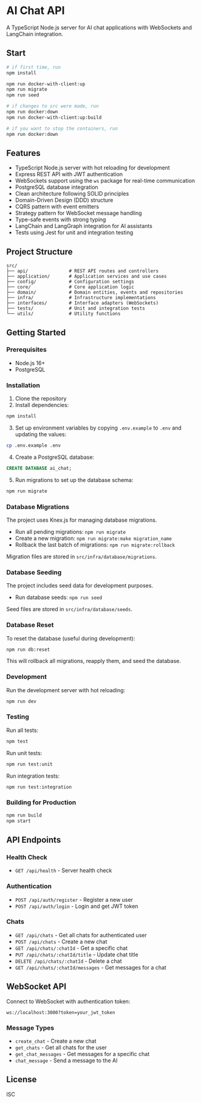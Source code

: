 # AI Chat API

A TypeScript Node.js server for AI chat applications with WebSockets and LangChain integration.

## Start

```bash
# if first time, run
npm install

npm run docker-with-client:up
npm run migrate
npm run seed

# if changes to src were made, run
npm run docker:down
npm run docker-with-client:up:build

# if you want to stop the containers, run
npm run docker:down
```

## Features

- TypeScript Node.js server with hot reloading for development
- Express REST API with JWT authentication
- WebSockets support using the `ws` package for real-time communication
- PostgreSQL database integration
- Clean architecture following SOLID principles
- Domain-Driven Design (DDD) structure
- CQRS pattern with event emitters
- Strategy pattern for WebSocket message handling
- Type-safe events with strong typing
- LangChain and LangGraph integration for AI assistants
- Tests using Jest for unit and integration testing

## Project Structure

```
src/
├── api/               # REST API routes and controllers
├── application/       # Application services and use cases
├── config/            # Configuration settings
├── core/              # Core application logic
├── domain/            # Domain entities, events and repositories
├── infra/             # Infrastructure implementations
├── interfaces/        # Interface adapters (WebSockets)
├── tests/             # Unit and integration tests
└── utils/             # Utility functions
```

## Getting Started

### Prerequisites

- Node.js 16+
- PostgreSQL

### Installation

1. Clone the repository
2. Install dependencies:

```bash
npm install
```

3. Set up environment variables by copying `.env.example` to `.env` and updating the values:

```bash
cp .env.example .env
```

4. Create a PostgreSQL database:

```sql
CREATE DATABASE ai_chat;
```

5. Run migrations to set up the database schema:

```bash
npm run migrate
```

### Database Migrations

The project uses Knex.js for managing database migrations.

- Run all pending migrations: `npm run migrate`
- Create a new migration: `npm run migrate:make migration_name`
- Rollback the last batch of migrations: `npm run migrate:rollback`

Migration files are stored in `src/infra/database/migrations`.

### Database Seeding

The project includes seed data for development purposes.

- Run database seeds: `npm run seed`

Seed files are stored in `src/infra/database/seeds`.

### Database Reset

To reset the database (useful during development):

```bash
npm run db:reset
```

This will rollback all migrations, reapply them, and seed the database.

### Development

Run the development server with hot reloading:

```bash
npm run dev
```

### Testing

Run all tests:

```bash
npm test
```

Run unit tests:

```bash
npm run test:unit
```

Run integration tests:

```bash
npm run test:integration
```

### Building for Production

```bash
npm run build
npm start
```

## API Endpoints

### Health Check

- `GET /api/health` - Server health check

### Authentication

- `POST /api/auth/register` - Register a new user
- `POST /api/auth/login` - Login and get JWT token

### Chats

- `GET /api/chats` - Get all chats for authenticated user
- `POST /api/chats` - Create a new chat
- `GET /api/chats/:chatId` - Get a specific chat
- `PUT /api/chats/:chatId/title` - Update chat title
- `DELETE /api/chats/:chatId` - Delete a chat
- `GET /api/chats/:chatId/messages` - Get messages for a chat

## WebSocket API

Connect to WebSocket with authentication token:

```
ws://localhost:3000?token=your_jwt_token
```

### Message Types

- `create_chat` - Create a new chat
- `get_chats` - Get all chats for the user
- `get_chat_messages` - Get messages for a specific chat
- `chat_message` - Send a message to the AI

## License

ISC